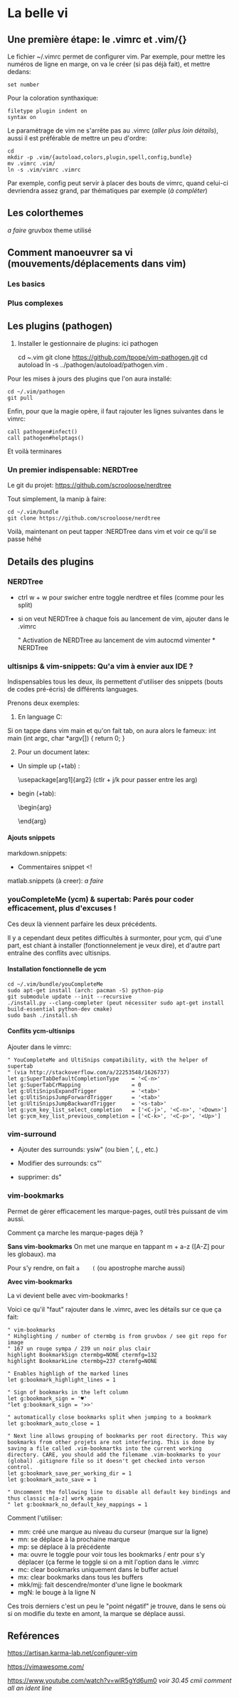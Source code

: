 # La belle vi  

## Une première étape: le .vimrc et .vim/{} 

Le fichier ~/.vimrc permet de configurer vim.
Par exemple, pour mettre les numéros de ligne en marge, on va le créer (si pas déjà fait), et mettre dedans: 
	
	set number 

Pour la coloration synthaxique: 

	filetype plugin indent on 
	syntax on 

Le paramétrage de vim ne s'arrête pas au .vimrc (*aller plus loin détails*), aussi il est préférable de mettre un peu d'ordre: 

	cd 
	mkdir -p .vim/{autoload,colors,plugin,spell,config,bundle}
	mv .vimrc .vim/
	ln -s .vim/vimrc .vimrc

Par exemple, config peut servir à placer des bouts de vimrc, quand celui-ci devriendra assez grand, par thématiques par exemple (*à compléter*)
## Les colorthemes 

*a faire*
gruvbox theme utilisé 

## Comment manoeuvrer sa vi (mouvements/déplacements dans vim)

### Les basics 

### Plus complexes 



## Les plugins (pathogen) 

1. Installer le gestionnaire de plugins: ici pathogen 

	cd ~.vim
	git clone https://github.com/tpope/vim-pathogen.git
	cd autoload 
	ln -s ../pathogen/autoload/pathogen.vim . 

Pour les mises à jours des plugins que l'on aura installé: 

	cd ~/.vim/pathogen 
	git pull 

Enfin, pour que la magie opère, il faut rajouter les lignes suivantes dans le vimrc: 
	
	call pathogen#infect() 
	call pathogen#helptags() 

Et voilà terminares 

### Un premier indispensable: NERDTree 

Le git du projet: https://github.com/scrooloose/nerdtree

Tout simplement, la manip à faire:

	cd ~/.vim/bundle 
	git clone https://github.com/scrooloose/nerdtree

Voilà, maintenant on peut tapper :NERDTree dans vim et voir ce qu'il se passe héhé 


## Details des plugins 

### NERDTree

+ ctrl w + w pour swicher entre toggle nerdtree et files (comme pour les split) 

+ si on veut NERDTree à chaque fois au lancement de vim, ajouter dans le .vimrc

	" Activation de NERDTree au lancement de vim
	autocmd vimenter * NERDTree

### ultisnips & vim-snippets: Qu'a vim à envier aux IDE ? 

Indispensables tous les deux, ils permettent d'utiliser des snippets (bouts de codes pré-écris) de différents languages. 

Prenons deux exemples: 

1. En language C:

Si on tappe dans vim main et qu'on fait tab, on aura alors le fameux: 
	int main (int argc, char *argv[])
		{
			return 0;
		}

2. Pour un document latex: 

+ Un simple up (+tab) : 

	\usepackage[arg1]{arg2} (ctlr + j/k pour passer entre les arg)

+ begin (+tab): 

	\begin{arg}
	
	\end{arg}

#### Ajouts snippets 

markdown.snippets: 

+ Commentaires 
	snippet <!
	<!--${1:text}-->

matlab.snippets (à creer): *a faire*


### youCompleteMe (ycm) & supertab: Parés pour coder efficacement, plus d'excuses ! 

Ces deux là viennent parfaire les deux précédents. 

Il y a cependant deux petites difficultés à surmonter, pour ycm, qui d'une part, est chiant à installer (fonctionnelement je veux dire), et d'autre part entraîne des conflits avec ultisnips. 

#### Installation fonctionnelle de ycm 

	cd ~/.vim/bundle/youCompleteMe 
	sudo apt-get install (arch: pacman -S) python-pip 
	git submodule update --init --recursive 
	./install.py --clang-completer (peut nécessiter sudo apt-get install build-essential python-dev cmake) 
	sudo bash ./install.sh


#### Conflits ycm-ultisnips

Ajouter dans le vimrc: 

	" YouCompleteMe and UltiSnips compatibility, with the helper of supertab
	" (via http://stackoverflow.com/a/22253548/1626737)
	let g:SuperTabDefaultCompletionType    = '<C-n>'
	let g:SuperTabCrMapping                = 0
	let g:UltiSnipsExpandTrigger           = '<tab>'
	let g:UltiSnipsJumpForwardTrigger      = '<tab>'
	let g:UltiSnipsJumpBackwardTrigger     = '<s-tab>'
	let g:ycm_key_list_select_completion   = ['<C-j>', '<C-n>', '<Down>']
	let g:ycm_key_list_previous_completion = ['<C-k>', '<C-p>', '<Up>']

### vim-surround     

+ Ajouter des surrounds: ysiw" (ou bien ', (, <emph>, etc.)

+ Modifier des surrounds: cs"' 

+ supprimer: ds" 

### vim-bookmarks 

Permet de gérer efficacement les marque-pages, outil très puissant de vim aussi. 

Comment ça marche les marque-pages déjà ? 

**Sans vim-bookmarks**
On met une marque en tappant m + a-z ([A-Z] pour les globaux). 
	ma 

Pour s'y rendre, on fait `a    (` (ou apostrophe marche aussi)  

**Avec vim-bookmarks** 

La vi devient belle avec vim-bookmarks ! 

Voici ce qu'il "faut" rajouter dans le .vimrc, avec les détails sur ce que ça fait: 

	" vim-bookmarks 
	" Hihglighting / number of ctermbg is from gruvbox / see git repo for image 
	" 167 un rouge sympa / 239 un noir plus clair 
	highlight BookmarkSign ctermbg=NONE ctermfg=132
	highlight BookmarkLine ctermbg=237 ctermfg=NONE

	" Enables highligh of the marked lines  
	let g:bookmark_highlight_lines = 1

	" Sign of bookmarks in the left column  
	let g:bookmark_sign = '♥'
	"let g:bookmark_sign = '>>'	

	" automatically close bookmarks split when jumping to a bookmark 
	let g:bookmark_auto_close = 1

	" Next line allows grouping of bookmarks per root directory. This way bookmarks from other projets are not interfering. This is done by saving a file called .vim-bookmartks into the current working directory. CARE, you should add the filemame .vim-bookmarks to your (global) .gitignore file so it doesn't get checked into verson control.
	let g:bookmark_save_per_working_dir = 1
	let g:bookmark_auto_save = 1 

	" Uncomment the following line to disable all default key bindings and thus classic m[a-z] work again  
	" let g:bookmark_no_default_key_mappings = 1

Comment l'utiliser: 

+ mm: créé une marque au niveau du curseur (marque sur la ligne) 
+ mn: se déplace à la prochaine marque 
+ mp: se déplace à la précédente 
+ ma: ouvre le toggle pour voir tous les bookmarks / entr pour s'y déplacer (ça ferme le toggle si on a mit l'option dans le .vimrc 
+ mc: clear bookmarks uniquement dans le buffer actuel 
+ mx: clear bookmarks dans tous les buffers 
+ mkk/mjj: fait descendre/monter d'une ligne le bookmark 
+ mgN: le bouge à la ligne N 

Ces trois derniers c'est un peu le "point négatif" je trouve, dans le sens où si on modifie du texte en amont, la marque se déplace aussi. 









## Reférences 

https://artisan.karma-lab.net/configurer-vim

https://vimawesome.com/

https://www.youtube.com/watch?v=wlR5gYd6um0 
*voir 30.45 cmii comment all an ident line* 



